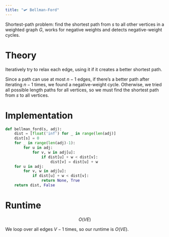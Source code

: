```yaml
---
title: "🛩️ Bellman-Ford"
---
```

Shortest-path problem: find the shortest path from $s$ to all other vertices in a weighted graph $G$, works for negative weights and detects negative-weight cycles.

# Theory
Iteratively try to relax each edge, using it if it creates a better shortest path.

Since a path can use at most $n - 1$ edges, if there’s a better path after iterating $n - 1$ times, we found a negative-weight cycle. Otherwise, we tried all possible length paths for all vertices, so we must find the shortest path from $s$ to all vertices.

# Implementation
```python
def bellman_ford(s, adj):
	dist = [float('inf') for _ in range(len(adj)]
	dist[s] = 0
	for _ in range(len(adj)-1):
		for u in adj:
			for v, w in adj[u]:
				if dist[u] + w < dist[v]:
					dist[v] = dist[u] + w
	for u in adj:
		for v, w in adj[u]:
			if dist[u] + w < dist[v]:
				return None, True
	return dist, False
```

# Runtime
$$ O(VE) $$

We loop over all edges $V-1$ times, so our runtime is $O(VE)$.
